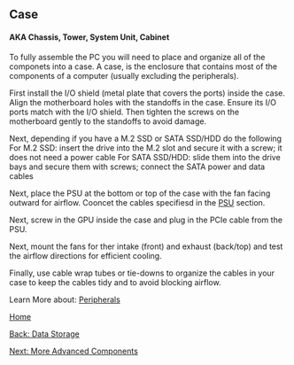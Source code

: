 ## Case
#### AKA Chassis, Tower, System Unit, Cabinet
To fully assemble the PC you will need to place and organize all of the componets into a case. A case, is the enclosure that contains most of the components of a computer (usually excluding the peripherals).

First install the I/O shield (metal plate that covers the ports) inside the case. Align the motherboard holes with the standoffs in the case. Ensure its I/O ports match with the I/O shield. Then tighten the screws on the motherboard gently to the standoffs to avoid damage.

Next, depending if you have a M.2  SSD or SATA SSD/HDD do the following
    For M.2 SSD: insert the drive into the M.2 slot and secure it with a screw; it does not need a power cable
    For SATA SSD/HDD: slide them into the drive bays and secure them with screws; connect the SATA power and data cables

Next, place the PSU at the bottom or top of the case with the fan facing outward for airflow. Cooncet the cables specifiesd in the [PSU](PSU.md) section.

Next, screw in the GPU inside the case and plug in the PCIe cable from the PSU.

Next, mount the fans for ther intake (front) and exhaust (back/top) and test the airflow directions for efficient cooling.

Finally, use cable wrap tubes or tie-downs to organize the cables in your case to keep the cables tidy and to avoid blocking airflow.

Learn More about: [Peripherals](Peripherals.md)

[Home](README.md)

[Back: Data Storage](Storage.md)

[Next: More Advanced Components](More-Advanced-Components.md)
